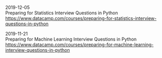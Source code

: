 

2019-12-05   
Preparing for Statistics Interview Questions in Python   
https://www.datacamp.com/courses/preparing-for-statistics-interview-questions-in-python    

2019-11-21    
Preparing for Machine Learning Interview Questions in Python    
https://www.datacamp.com/courses/preparing-for-machine-learning-interview-questions-in-python




